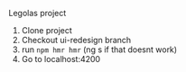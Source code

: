 Legolas project

1. Clone project
2. Checkout ui-redesign branch
3. run `npm hmr hmr` (ng s if that doesnt work)
4. Go to localhost:4200

